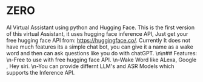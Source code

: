 # ZERO
AI Virtual Assistant using python and Hugging Face.
This is the first version of this virtual Assistant, it uses hugging face inference API, Just get your free hugging face API from: https://huggingface.co/.
Currently It does not have much features its a simple chat bot, you can give it a name as a wake word and then can ask questions like you do with chatGPT.
\n\n## Features:
\n-Free to use with free hugging face API.
\n-Wake Word like ALexa, Google , Hey siri.
\n-You can provide differnt LLM's and ASR Models which supports the Inference API.
